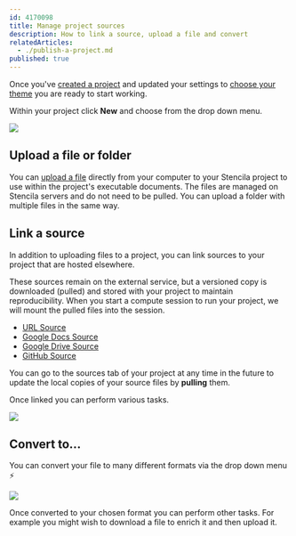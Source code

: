 ```yaml
---
id: 4170098
title: Manage project sources
description: How to link a source, upload a file and convert
relatedArticles:
  - ./publish-a-project.md
published: true
---
```


Once you've [created a project](./create-a-project.md) and updated your settings to [choose your theme](../organizations/manage-organization-settings.md) you are ready to start working.

Within your project click **New** and choose from the drop down menu.

![](https://i.imgur.com/kCYNjS5.png)

## Upload a file or folder

You can [upload a file](../sources/upload.md) directly from your computer to your Stencila project to use within the project's executable documents. The files are managed on Stencila servers and do not need to be pulled. You can upload a folder with multiple files in the same way.

## Link a source

In addition to uploading files to a project, you can link sources to your project that are hosted elsewhere.

These sources remain on the external service, but a versioned copy is downloaded (pulled) and stored with your project to maintain reproducibility. When you start a compute session to run your project, we will mount the pulled files into the session.

* [URL Source](../sources/upload.md)
* [Google Docs Source](../sources/google-docs.md)
* [Google Drive Source](../sources/google-drive.md)
* [GitHub Source](../sources/url.md)

You can go to the sources tab of your project at any time in the future to update the local copies of your source files by **pulling** them.

Once linked you can perform various tasks.

![](https://i.imgur.com/OkRhEn2.png)

## Convert to...

You can convert your file to many different formats via the drop down menu ⚡

![](https://i.imgur.com/Wgmz6D7.png)

Once converted to your chosen format you can perform other tasks. For example you might wish to download a file to enrich it and then upload it.




